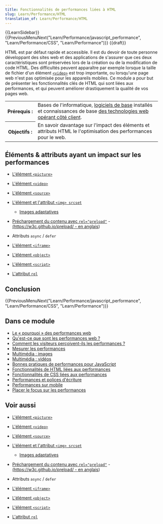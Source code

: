 ```yaml
---
title: Fonctionnalités de performances liées à HTML
slug: Learn/Performance/HTML
translation_of: Learn/Performance/HTML
---
```

{{LearnSidebar}} {{PreviousMenuNext("Learn/Performance/javascript_performance", "Learn/Performance/CSS", "Learn/Performance")}} {{draft}}

HTML est par défaut rapide et accessible. Il est du devoir de toute personne développant des sites web et des applications de s'assurer que ces deux caractéristiques sont préservées lors de la création ou de la modification de code HTML. Des difficultés peuvent apparaître par exemple lorsque la taille de fichier d'un élément [`<video>`](/fr/docs/Web/HTML/Element/video) est trop importante, ou lorsqu'une page web n'est pas optimisée pour les appareils mobiles. Ce module a pour but de présenter les fonctionnalités clés de HTML qui sont liées aux performances, et qui peuvent améliorer drastiquement la qualité de vos pages web.

<table class="standard-table">
  <tbody>
    <tr>
      <th scope="row">Prérequis&nbsp;:</th>
      <td>
        Bases de l'informatique,
        <a
          href="/fr/docs/Learn/Getting_started_with_the_web/Installing_basic_software"
          >logiciels de base</a
        >
        installés et connaissances de base
        <a href="/fr/docs/Learn/Getting_started_with_the_web"
          >des technologies web opérant côté client</a
        >.
      </td>
    </tr>
    <tr>
      <th scope="row">Objectifs&nbsp;:</th>
      <td>
        En savoir davantage sur l'impact des éléments et attributs HTML le
        l'optimisation des performances pour le web.
      </td>
    </tr>
  </tbody>
</table>

## Éléments & attributs ayant un impact sur les performances

- [L'élément `<picture>`](/fr/docs/Web/HTML/Element/picture)
- [L'élément `<video>`](/fr/docs/Web/HTML/Element/video)
- [L'élément `<source>`](/fr/docs/Web/HTML/Element/Source)
- [L'élément et l'attribut `<img> srcset`](/fr/docs/Web/HTML/Element/Img#attributes)

  - [Images adaptatives](/fr/docs/Learn/HTML/Multimedia_and_embedding/Responsive_images)

- [Préchargement du contenu avec `rel="preload"`](/fr/docs/orphaned/Web/HTML/Preloading_content) - [(https://w3c.github.io/preload/ - en anglais](https://w3c.github.io/preload/))
- Attributs `async` / `defer`
- [L'élément `<iframe>`](/fr/docs/Web/HTML/Element/iframe)
- [L'élément `<object>`](/fr/docs/Web/HTML/Element/object)
- [L'élément `<script>`](/fr/docs/Web/HTML/Element/script)
- [L'attribut `rel`](/fr/docs/Web/HTML/Attributes/rel)

## Conclusion

{{PreviousMenuNext("Learn/Performance/javascript_performance", "Learn/Performance/CSS", "Learn/Performance")}}

## Dans ce module

- [Le « pourquoi » des performances web](/fr/docs/Learn/Performance/why_web_performance)
- [Qu'est-ce que sont les performances web ?](/fr/docs/Learn/Performance/What_is_web_performance)
- [Comment les visiteurs perçoivent-ils les performances ?](/fr/docs/Learn/Performance/Perceived_performance)
- [Mesurer les performances](/fr/docs/Learn/Performance/Measuring_performance)
- [Multimédia : images](/fr/docs/Learn/Performance/Multimedia)
- [Multimédia : vidéos](/fr/docs/Learn/Performance/video)
- [Bonnes pratiques de performances pour JavaScript](/fr/docs/Learn/Performance/JavaScript)
- [Fonctionnalités de HTML liées aux performances](/fr/docs/Learn/Performance/HTML)
- [Fonctionnalités de CSS liées aux performances](/fr/docs/Learn/Performance/CSS)
- [Performances et polices d'écriture](/fr/docs/Learn/Performance/Fonts)
- [Performances sur mobile](/fr/docs/Learn/Performance/Mobile)
- [Placer le focus sur les performances](/fr/docs/Learn/Performance/business_case_for_performance)

## Voir aussi

- [L'élément `<picture>`](/fr/docs/Web/HTML/Element/picture)
- [L'élément `<video>`](/fr/docs/Web/HTML/Element/video)
- [L'élément `<source>`](/fr/docs/Web/HTML/Element/Source)
- [L'élément et l'attribut `<img> srcset`](/fr/docs/Web/HTML/Element/Img#attributes)

  - [Images adaptatives](/fr/docs/Learn/HTML/Multimedia_and_embedding/Responsive_images)

- [Préchargement du contenu avec `rel="preload"`](/fr/docs/orphaned/Web/HTML/Preloading_content) - [(https://w3c.github.io/preload/ - en anglais](https://w3c.github.io/preload/))
- Attributs `async` / `defer`
- [L'élément `<iframe>`](/fr/docs/Web/HTML/Element/iframe)
- [L'élément `<object>`](/fr/docs/Web/HTML/Element/object)
- [L'élément `<script>`](/fr/docs/Web/HTML/Element/script)
- [L'attribut `rel`](/fr/docs/Web/HTML/Attributes/rel)
